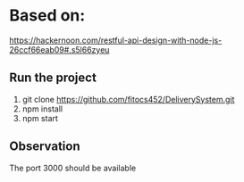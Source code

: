 # Based on:
https://hackernoon.com/restful-api-design-with-node-js-26ccf66eab09#.s5l66zyeu

## Run the project
1. git clone https://github.com/fitocs452/DeliverySystem.git
2. npm install
3. npm start

## Observation
The port 3000 should be available

